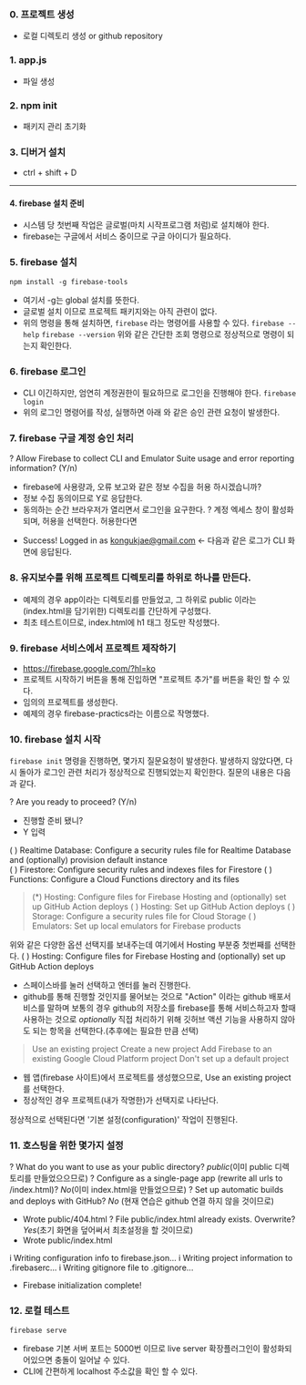### 0. 프로젝트 생성
- 로컬 디렉토리 생성 or github repository
### 1. app.js
- 파일 생성   
### 2. npm init
- 패키지 관리 초기화
### 3. 디버거 설치
- ctrl + shift + D
-------

#### 4. firebase 설치 준비
- 시스템 당 첫번째 작업은 글로벌(마치 시작프로그램 처럼)로 설치해야 한다.
- firebase는 구글에서 서비스 중이므로 구글 아이디가 필요하다.

### 5. firebase 설치
`npm install -g firebase-tools`
- 여기서 -g는 global 설치를 뜻한다.
- 글로벌 설치 이므로 프로젝트 패키지와는 아직 관련이 없다.
- 위의 명령을 통해 설치하면, `firebase` 라는 명령어를 사용할 수 있다.
`firebase --help`
`firebase --version`
위와 같은 간단한 조회 명령으로 정상적으로 명령이 되는지 확인한다.

### 6. firebase 로그인
- CLI 이긴하지만, 엄연히 계정권한이 필요하므로 로그인을 진행해야 한다.
`firebase login`
- 위의 로그인 명령어를 작성, 실행하면 아래 와 같은 승인 관련 요청이 발생한다.

### 7. firebase 구글 계정 승인 처리
? Allow Firebase to collect CLI and Emulator Suite usage and error reporting information? (Y/n) 
- firebase에 사용량과, 오류 보고와 같은 정보 수집을 허용 하시겠습니까?
- 정보 수집 동의이므로 Y로 응답한다. 
- 동의하는 순간 브라우저가 열리면서 로그인을 요구한다.
? 계정 엑세스 창이 활성화되며, 허용을 선택한다.
허용한다면
+  Success! Logged in as kongukjae@gmail.com <- 다음과 같은 로그가 CLI 화면에 응답된다.

### 8. 유지보수를 위해 프로젝트 디렉토리를 하위로 하나를 만든다.
- 예제의 경우 app이라는 디렉토리를 만들었고, 그 하위로 public 이라는(index.html을 담기위한) 디렉토리를 간단하게 구성했다.
- 최초 테스트이므로, index.html에 h1 태그 정도만 작성했다.

### 9. firebase 서비스에서 프로젝트 제작하기
- https://firebase.google.com/?hl=ko
- 프로젝트 시작하기 버튼을 통해 진입하면 "프로젝트 추가"를 버튼을 확인 할 수 있다.
- 임의의 프로젝트를 생성한다.
- 예제의 경우 firebase-practics라는 이름으로 작명했다.

### 10. firebase 설치 시작
`firebase init` 명령을 진행하면, 몇가지 질문요청이 발생한다.
발생하지 않았다면, 다시 돌아가 로그인 관련 처리가 정상적으로 진행되었는지 확인한다.
질문의 내용은 다음과 같다.

? Are you ready to proceed? (Y/n) 
- 진행할 준비 됐니?
- Y 입력

( ) Realtime Database: Configure a security rules file for Realtime Database and (optionally) provision default instance    
 ( ) Firestore: Configure security rules and indexes files for Firestore
 ( ) Functions: Configure a Cloud Functions directory and its files
> (*) Hosting: Configure files for Firebase Hosting and (optionally) set up GitHub Action deploys
 ( ) Hosting: Set up GitHub Action deploys
 ( ) Storage: Configure a security rules file for Cloud Storage
 ( ) Emulators: Set up local emulators for Firebase products

 위와 같은 다양한 옵션 선택지를 보내주는데 여기에서 Hosting 부분중 첫번째를 선택한다.
 ( ) Hosting: Configure files for Firebase Hosting and (optionally) set up GitHub Action deploys
 - 스페이스바를 눌러 선택하고 엔터를 눌러 진행한다.
 - github를 통해 진행할 것인지를 물어보는 것으로 "Action" 이라는 github 배포서비스를 말하며 보통의 경우 github의 저장소를 firebase를 통해 서비스하고자 할때 사용하는 것으로 *optionally* 직접 처리하기 위해 깃허브 액션 기능을 사용하지 않아도 되는 항목을 선택한다.(추후에는 필요한 만큼 선택)

  > Use an existing project
  Create a new project
  Add Firebase to an existing Google Cloud Platform project
  Don't set up a default project

 - 웹 앱(firebase 사이트)에서 프로젝트를 생성했으므로, Use an existing project를 선택한다.
 - 정상적인 경우 프로젝트(내가 작명한)가 선택지로 나타난다.

 정상적으로 선택된다면 '기본 설정(configuration)' 작업이 진행된다.

### 11. 호스팅을 위한 몇가지 설정

? What do you want to use as your public directory? *public*(이미 public 디렉토리를 만들었으으므로)
? Configure as a single-page app (rewrite all urls to /index.html)? *No*(이미 index.html을 만들었으므로)
? Set up automatic builds and deploys with GitHub? *No* (현재 연습은 github 연결 하지 않을 것이므로)
+  Wrote public/404.html
? File public/index.html already exists. Overwrite? *Yes*(초기 화면을 덮어써서 최초설정을 할 것이므로)
+  Wrote public/index.html

i  Writing configuration info to firebase.json...
i  Writing project information to .firebaserc...
i  Writing gitignore file to .gitignore...

+  Firebase initialization complete!

### 12. 로컬 테스트
`firebase serve`
- firebase 기본 서버 포트는 5000번 이므로 live server 확장플러그인이 활성화되어있으면 충돌이 일어날 수 있다.
- CLI에 간편하게 localhost 주소값을 확인 할 수 있다.

